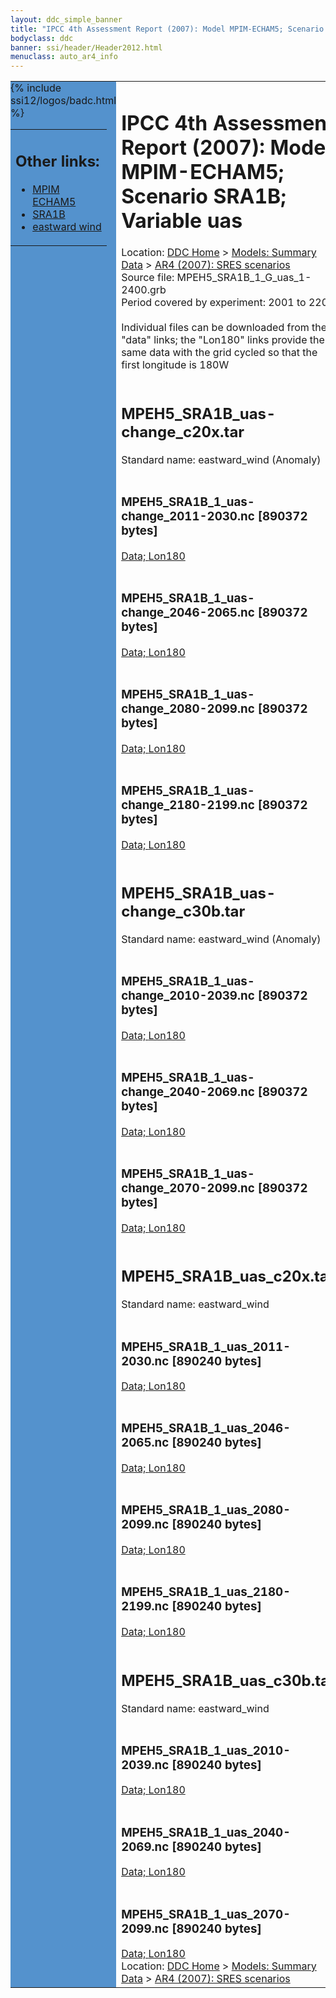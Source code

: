 ```yaml
---
layout: ddc_simple_banner
title: "IPCC 4th Assessment Report (2007): Model MPIM-ECHAM5; Scenario SRA1B; Variable uas"
bodyclass: ddc
banner: ssi/header/Header2012.html
menuclass: auto_ar4_info
---
```



<table width="100%" border="0" cellspacing="0" cellpadding="0" style="border-collapse: collapse;">
<tr style="margin:0;padding:0;border:0;">
<td style="margin:0;padding:0;border:0;height:1pt;width:150pt;background:#5492CD;" valign="top" >

<div id="lh-col2" class="auto_ar4_info">
<table class="menumain" bgcolor="#5492CD" cellspacing="0" width="100%" border="0">
<tr><td>
<h2> Other links:</h2>
<ul>
<li><a href="/auto/ar4/model-MPIM-ECHAM5.html">MPIM<br/>ECHAM5</a></li>
<li><a href="/auto/ar4/scenario-SRA1B.html">SRA1B</a></li>
<li><a href="/auto/ar4/var-eastward_wind.html">eastward wind</a></li>
</ul>
</td></tr>
{% include ssi12/logos/badc.html %}
</table>
</div>
</td>
<td><h1>IPCC 4th Assessment Report (2007): Model MPIM-ECHAM5; Scenario SRA1B; Variable uas</h1>

<!-- Breadcrumb1 -->
<div id="breadcrumb1" align="left">
Location: <a href="/index.html">DDC Home</a> > <a href="/sim/gcm_clim/">Models: Summary Data</a>
> <a href="/sim/gcm_clim/SRES_AR4/index.html">AR4 (2007): SRES scenarios</a>
</div>
<!-- End of Breadcrumb1 -->Source file: MPEH5_SRA1B_1_G_uas_1-2400.grb
<br/>
Period covered by experiment: 2001 to 2200<br/>
<br/>Individual files can be downloaded from the "data" links; the "Lon180" links provide the same data
         with the grid cycled so that the first longitude is 180W<br/>
<br/><h2>MPEH5_SRA1B_uas-change_c20x.tar</h2>
Standard name: eastward_wind (Anomaly)<br>
<br/><h3>MPEH5_SRA1B_1_uas-change_2011-2030.nc [890372 bytes]</h3>
<a href="http://apps.ipcc-data.org/cgi-bin/downl/ar4_nc/uas/MPEH5_SRA1B_1_uas-change_2011-2030.nc">Data; </a><a href="http://apps.ipcc-data.org/cgi-bin/downl/ar4_nc/uas/MPEH5_SRA1B_1_uas-change_2011-2030.cyto180.nc"> Lon180</a><br/>
<br/><h3>MPEH5_SRA1B_1_uas-change_2046-2065.nc [890372 bytes]</h3>
<a href="http://apps.ipcc-data.org/cgi-bin/downl/ar4_nc/uas/MPEH5_SRA1B_1_uas-change_2046-2065.nc">Data; </a><a href="http://apps.ipcc-data.org/cgi-bin/downl/ar4_nc/uas/MPEH5_SRA1B_1_uas-change_2046-2065.cyto180.nc"> Lon180</a><br/>
<br/><h3>MPEH5_SRA1B_1_uas-change_2080-2099.nc [890372 bytes]</h3>
<a href="http://apps.ipcc-data.org/cgi-bin/downl/ar4_nc/uas/MPEH5_SRA1B_1_uas-change_2080-2099.nc">Data; </a><a href="http://apps.ipcc-data.org/cgi-bin/downl/ar4_nc/uas/MPEH5_SRA1B_1_uas-change_2080-2099.cyto180.nc"> Lon180</a><br/>
<br/><h3>MPEH5_SRA1B_1_uas-change_2180-2199.nc [890372 bytes]</h3>
<a href="http://apps.ipcc-data.org/cgi-bin/downl/ar4_nc/uas/MPEH5_SRA1B_1_uas-change_2180-2199.nc">Data; </a><a href="http://apps.ipcc-data.org/cgi-bin/downl/ar4_nc/uas/MPEH5_SRA1B_1_uas-change_2180-2199.cyto180.nc"> Lon180</a><br/>
<br/><h2>MPEH5_SRA1B_uas-change_c30b.tar</h2>
Standard name: eastward_wind (Anomaly)<br>
<br/><h3>MPEH5_SRA1B_1_uas-change_2010-2039.nc [890372 bytes]</h3>
<a href="http://apps.ipcc-data.org/cgi-bin/downl/ar4_nc/uas/MPEH5_SRA1B_1_uas-change_2010-2039.nc">Data; </a><a href="http://apps.ipcc-data.org/cgi-bin/downl/ar4_nc/uas/MPEH5_SRA1B_1_uas-change_2010-2039.cyto180.nc"> Lon180</a><br/>
<br/><h3>MPEH5_SRA1B_1_uas-change_2040-2069.nc [890372 bytes]</h3>
<a href="http://apps.ipcc-data.org/cgi-bin/downl/ar4_nc/uas/MPEH5_SRA1B_1_uas-change_2040-2069.nc">Data; </a><a href="http://apps.ipcc-data.org/cgi-bin/downl/ar4_nc/uas/MPEH5_SRA1B_1_uas-change_2040-2069.cyto180.nc"> Lon180</a><br/>
<br/><h3>MPEH5_SRA1B_1_uas-change_2070-2099.nc [890372 bytes]</h3>
<a href="http://apps.ipcc-data.org/cgi-bin/downl/ar4_nc/uas/MPEH5_SRA1B_1_uas-change_2070-2099.nc">Data; </a><a href="http://apps.ipcc-data.org/cgi-bin/downl/ar4_nc/uas/MPEH5_SRA1B_1_uas-change_2070-2099.cyto180.nc"> Lon180</a><br/>
<br/><h2>MPEH5_SRA1B_uas_c20x.tar</h2>
Standard name: eastward_wind<br>
<br/><h3>MPEH5_SRA1B_1_uas_2011-2030.nc [890240 bytes]</h3>
<a href="http://apps.ipcc-data.org/cgi-bin/downl/ar4_nc/uas/MPEH5_SRA1B_1_uas_2011-2030.nc">Data; </a><a href="http://apps.ipcc-data.org/cgi-bin/downl/ar4_nc/uas/MPEH5_SRA1B_1_uas_2011-2030.cyto180.nc"> Lon180</a><br/>
<br/><h3>MPEH5_SRA1B_1_uas_2046-2065.nc [890240 bytes]</h3>
<a href="http://apps.ipcc-data.org/cgi-bin/downl/ar4_nc/uas/MPEH5_SRA1B_1_uas_2046-2065.nc">Data; </a><a href="http://apps.ipcc-data.org/cgi-bin/downl/ar4_nc/uas/MPEH5_SRA1B_1_uas_2046-2065.cyto180.nc"> Lon180</a><br/>
<br/><h3>MPEH5_SRA1B_1_uas_2080-2099.nc [890240 bytes]</h3>
<a href="http://apps.ipcc-data.org/cgi-bin/downl/ar4_nc/uas/MPEH5_SRA1B_1_uas_2080-2099.nc">Data; </a><a href="http://apps.ipcc-data.org/cgi-bin/downl/ar4_nc/uas/MPEH5_SRA1B_1_uas_2080-2099.cyto180.nc"> Lon180</a><br/>
<br/><h3>MPEH5_SRA1B_1_uas_2180-2199.nc [890240 bytes]</h3>
<a href="http://apps.ipcc-data.org/cgi-bin/downl/ar4_nc/uas/MPEH5_SRA1B_1_uas_2180-2199.nc">Data; </a><a href="http://apps.ipcc-data.org/cgi-bin/downl/ar4_nc/uas/MPEH5_SRA1B_1_uas_2180-2199.cyto180.nc"> Lon180</a><br/>
<br/><h2>MPEH5_SRA1B_uas_c30b.tar</h2>
Standard name: eastward_wind<br>
<br/><h3>MPEH5_SRA1B_1_uas_2010-2039.nc [890240 bytes]</h3>
<a href="http://apps.ipcc-data.org/cgi-bin/downl/ar4_nc/uas/MPEH5_SRA1B_1_uas_2010-2039.nc">Data; </a><a href="http://apps.ipcc-data.org/cgi-bin/downl/ar4_nc/uas/MPEH5_SRA1B_1_uas_2010-2039.cyto180.nc"> Lon180</a><br/>
<br/><h3>MPEH5_SRA1B_1_uas_2040-2069.nc [890240 bytes]</h3>
<a href="http://apps.ipcc-data.org/cgi-bin/downl/ar4_nc/uas/MPEH5_SRA1B_1_uas_2040-2069.nc">Data; </a><a href="http://apps.ipcc-data.org/cgi-bin/downl/ar4_nc/uas/MPEH5_SRA1B_1_uas_2040-2069.cyto180.nc"> Lon180</a><br/>
<br/><h3>MPEH5_SRA1B_1_uas_2070-2099.nc [890240 bytes]</h3>
<a href="http://apps.ipcc-data.org/cgi-bin/downl/ar4_nc/uas/MPEH5_SRA1B_1_uas_2070-2099.nc">Data; </a><a href="http://apps.ipcc-data.org/cgi-bin/downl/ar4_nc/uas/MPEH5_SRA1B_1_uas_2070-2099.cyto180.nc"> Lon180</a><br/>
<!-- Breadcrumb2 -->
<div id="breadcrumb2" align="left">
Location: <a href="/index.html">DDC Home</a> > <a href="/sim/gcm_clim/">Models: Summary Data</a>
> <a href="/sim/gcm_clim/SRES_AR4/index.html">AR4 (2007): SRES scenarios</a>
</div>
<!-- End of Breadcrumb2 --></td></tr></table>

